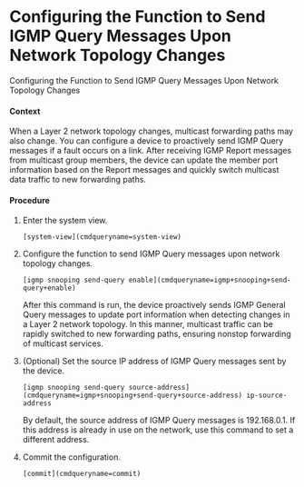 Configuring the Function to Send IGMP Query Messages Upon Network Topology Changes
==================================================================================

Configuring the Function to Send IGMP Query Messages Upon Network Topology Changes

#### Context

When a Layer 2 network topology changes, multicast forwarding paths may also change. You can configure a device to proactively send IGMP Query messages if a fault occurs on a link. After receiving IGMP Report messages from multicast group members, the device can update the member port information based on the Report messages and quickly switch multicast data traffic to new forwarding paths.


#### Procedure

1. Enter the system view.
   
   
   ```
   [system-view](cmdqueryname=system-view)
   ```
2. Configure the function to send IGMP Query messages upon network topology changes.
   
   
   ```
   [igmp snooping send-query enable](cmdqueryname=igmp+snooping+send-query+enable)
   ```
   
   
   
   After this command is run, the device proactively sends IGMP General Query messages to update port information when detecting changes in a Layer 2 network topology. In this manner, multicast traffic can be rapidly switched to new forwarding paths, ensuring nonstop forwarding of multicast services.
3. (Optional) Set the source IP address of IGMP Query messages sent by the device.
   
   
   ```
   [igmp snooping send-query source-address](cmdqueryname=igmp+snooping+send-query+source-address) ip-source-address
   ```
   
   
   
   By default, the source address of IGMP Query messages is 192.168.0.1. If this address is already in use on the network, use this command to set a different address.
4. Commit the configuration.
   
   
   ```
   [commit](cmdqueryname=commit)
   ```